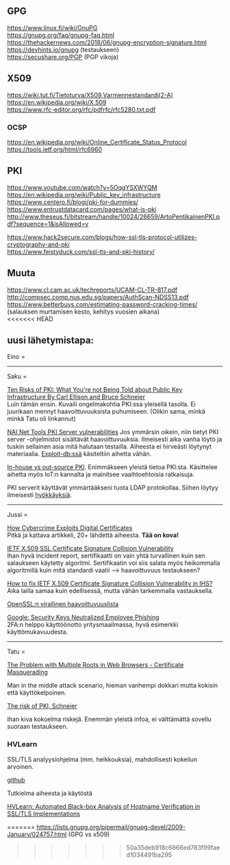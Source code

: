 ## GPG
https://www.linux.fi/wiki/GnuPG  
https://gnupg.org/faq/gnupg-faq.html  
https://thehackernews.com/2018/06/gnupg-encryption-signature.html  
https://devhints.io/gnupg (testaukseen)  
https://secushare.org/PGP  (PGP vikoja)  

## X509  
https://wiki.tut.fi/Tietoturva/X509,Varmennestandardi(2-A)  
https://en.wikipedia.org/wiki/X.509  
https://www.rfc-editor.org/rfc/pdfrfc/rfc5280.txt.pdf  

### OCSP
https://en.wikipedia.org/wiki/Online_Certificate_Status_Protocol  
https://tools.ietf.org/html/rfc6960

## PKI  
https://www.youtube.com/watch?v=5OqgYSXWYQM  
https://en.wikipedia.org/wiki/Public_key_infrastructure  
https://www.centero.fi/blogi/pki-for-dummies/  
https://www.entrustdatacard.com/pages/what-is-pki  
http://www.theseus.fi/bitstream/handle/10024/26659/ArtoPentikainenPKI.pdf?sequence=1&isAllowed=y

https://www.hack2secure.com/blogs/how-ssl-tls-protocol-utilizes-cryptography-and-pki  
https://www.feistyduck.com/ssl-tls-and-pki-history/

## Muuta
https://www.cl.cam.ac.uk/techreports/UCAM-CL-TR-817.pdf  
http://compsec.comp.nus.edu.sg/papers/AuthScan-NDSS13.pdf  
https://www.betterbuys.com/estimating-password-cracking-times/ (salauksen murtamisen kesto, kehitys vuosien aikana)  
<<<<<<< HEAD


## uusi lähetymistapa:

Eino = 

-----------------------------------------------
Saku = 

[Ten Risks of PKI: What You're not Being Told about Public Key   
Infrastructure By Carl Ellison and Bruce Schneier](https://www.schneier.com/academic/paperfiles/paper-pki-ft.txt)  
Luin tämän ensin. Kuvaili ongelmakohtia PKI:ssa yleisellä tasolla. Ei juurikaan mennyt haavoittuvuuksista puhumiseen.
(Olikin sama, minkä minkä Tatu oli linkannut)  

[NAI Net Tools PKI Server vulnerabilities](https://www.secureauth.com/labs/advisories/nai-net-tools-pki-server-vulnerabilities) Jos ymmärsin oikein, niin tietyt PKI server -ohjelmistot sisältävät haavoittuvuuksia. Ilmeisesti aika vanha löytö  ja tuskin sellainen asia mitä halutaan testailla. Aiheesta ei hirveästi löytynyt materiaalia. [Exploit-db:ssä](https://www.exploit-db.com/exploits/20134/) käsiteltiin aihetta vähän. 

[In-house vs out-source PKI](https://techbeacon.com/managed-pki-certificates-securing-internet-things). Enimmäkseen yleistä tietoa PKI:sta. Käsittelee aihetta myös IoT:n kannalta ja mainitsee vaaihtoehtoisia ratkaisuja.

PKI serverit käyttävät ymmärtääkseni tuota LDAP protokollaa. Siihen löytyy ilmeisesti [hyökkäyksiä](http://projects.webappsec.org/w/page/13246947/LDAP%20Injection).

--------------------------------------------------------

Jussi =

[How Cybercrime Exploits Digital Certificates](https://resources.infosecinstitute.com/cybercrime-exploits-digital-certificates/)  
Pitkä ja kattava artikkeli, 20+ lähdettä aiheesta. **Tää on kova!**

[IETF X.509 SSL Certificate Signature Collision Vulnerability](https://social.technet.microsoft.com/Forums/windowsserver/en-US/b18610bb-02cf-471d-8d09-7724a75bd027/ietf-x509-ssl-certificate-signature-collision-vulnerability)  
Ihan hyvä incident report, sertifikaatti on vain yhtä turvallinen kuin sen salaukseen käytetty algoritmi. Sertifikaatin voi siis salata myös heikommalla algoritmillä kuin mitä standardi vaatii --> haavoittuvuus testaukseen?

[How to fix IETF X.509 Certificate Signature Collision Vulnerability in IHS?](https://developer.ibm.com/answers/questions/245843/how-to-fix-ietf-x509-certificate-signature-collisi/)  
Aika lailla samaa kuin edellisessä, mutta vähän tarkemmalla vastauksella.

[OpenSSL:n virallinen haavoittuvuuslista](https://www.openssl.org/news/vulnerabilities.html)

[Google: Security Keys Neutralized Employee Phishing](https://krebsonsecurity.com/2018/07/google-security-keys-neutralized-employee-phishing/)  
2FA:n helppo käyttöönotto yritysmaailmassa, hyvä esimerkki käyttömukavuudesta.

--------------------------------------------------------
Tatu =

[The Problem with Multiple Roots in
Web Browsers - Certificate Masquerading](http://profsandhu.com/cs5323_s17/Hayes98.pdf)

Man in the middle attack scenario, hieman vanhempi dokkari mutta kokisin että käyttökelpoinen.

[The risk of PKI, Schneier](https://www.schneier.com/academic/paperfiles/paper-pki-ft.txt)

Ihan kiva kokoelma riskejä. Enemmän yleistä infoa, ei välttämättä sovellu suoraan testaukseen.

### HVLearn

SSL/TLS analyysiohjelma (mm. heikkouksia), mahdollisesti kokeilun 
arvoinen.

[github](https://github.com/HVLearn/HVLearn)

Tutkielma aiheesta ja käytöstä

[HVLearn: Automated Black-box Analysis of Hostname Verification in 
SSL/TLS 
Implementations](https://www.computer.org/csdl/proceedings/sp/2017/5533/00/07958596.pdf)






=======
https://lists.gnupg.org/pipermail/gnupg-devel/2009-January/024757.html  (GPG vs x509)
>>>>>>> 50a35deb918c6866ed783f99faed1034491ba295

